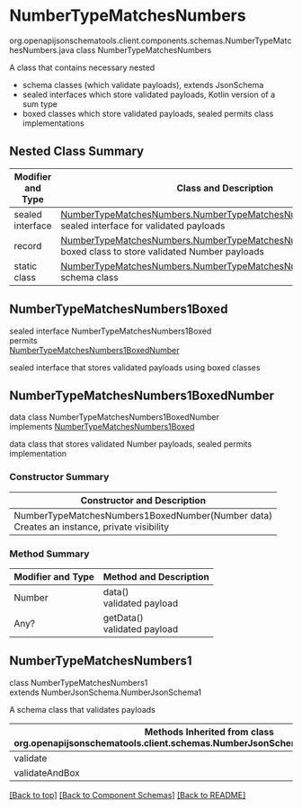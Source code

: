 # NumberTypeMatchesNumbers
org.openapijsonschematools.client.components.schemas.NumberTypeMatchesNumbers.java
class NumberTypeMatchesNumbers<br>

A class that contains necessary nested
- schema classes (which validate payloads), extends JsonSchema
- sealed interfaces which store validated payloads, Kotlin version of a sum type
- boxed classes which store validated payloads, sealed permits class implementations

## Nested Class Summary
| Modifier and Type | Class and Description |
| ----------------- | ---------------------- |
| sealed interface | [NumberTypeMatchesNumbers.NumberTypeMatchesNumbers1Boxed](#numbertypematchesnumbers1boxed)<br> sealed interface for validated payloads |
| record | [NumberTypeMatchesNumbers.NumberTypeMatchesNumbers1BoxedNumber](#numbertypematchesnumbers1boxednumber)<br> boxed class to store validated Number payloads |
| static class | [NumberTypeMatchesNumbers.NumberTypeMatchesNumbers1](#numbertypematchesnumbers1)<br> schema class |

## NumberTypeMatchesNumbers1Boxed
sealed interface NumberTypeMatchesNumbers1Boxed<br>
permits<br>
[NumberTypeMatchesNumbers1BoxedNumber](#numbertypematchesnumbers1boxednumber)

sealed interface that stores validated payloads using boxed classes

## NumberTypeMatchesNumbers1BoxedNumber
data class NumberTypeMatchesNumbers1BoxedNumber<br>
implements [NumberTypeMatchesNumbers1Boxed](#numbertypematchesnumbers1boxed)

data class that stores validated Number payloads, sealed permits implementation

### Constructor Summary
| Constructor and Description |
| --------------------------- |
| NumberTypeMatchesNumbers1BoxedNumber(Number data)<br>Creates an instance, private visibility |

### Method Summary
| Modifier and Type | Method and Description |
| ----------------- | ---------------------- |
| Number | data()<br>validated payload |
| Any? | getData()<br>validated payload |

## NumberTypeMatchesNumbers1
class NumberTypeMatchesNumbers1<br>
extends NumberJsonSchema.NumberJsonSchema1

A schema class that validates payloads

| Methods Inherited from class org.openapijsonschematools.client.schemas.NumberJsonSchema.NumberJsonSchema1 |
| ------------------------------------------------------------------ |
| validate                                                           |
| validateAndBox                                                     |

[[Back to top]](#top) [[Back to Component Schemas]](../../../README.md#Component-Schemas) [[Back to README]](../../../README.md)
